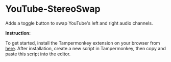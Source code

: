 # YouTube-StereoSwap
Adds a toggle button to swap YouTube's left and right audio channels.

**Instruction:**

To get started, install the Tampermonkey extension on your browser from [here](https://chromewebstore.google.com/detail/tampermonkey/dhdgffkkebhmkfjojejmpbldmpobfkfo?pli=1). After installation, create a new script in Tampermonkey, then copy and paste this script into the editor.
